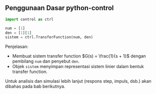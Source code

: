 ## Penggunaan Dasar python-control

```python
import control as ctrl

num = [1]
den = [1][1]
sistem = ctrl.TransferFunction(num, den)
```

Penjelasan:

- Membuat sistem transfer function $G(s) = \frac{1}{s + 1}$ dengan pembilang `num` dan penyebut `den`.
- Objek `sistem` menyimpan representasi sistem linier dalam bentuk transfer function.

Untuk analisis dan simulasi lebih lanjut (respons step, impuls, dsb.) akan dibahas pada bab berikutnya.

